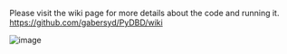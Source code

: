 Please visit the wiki page for more details about the code and running it. https://github.com/gabersyd/PyDBD/wiki

![image](https://user-images.githubusercontent.com/33637348/230815530-899821b7-ed87-4bca-b4d2-1cc408aa673d.png)
